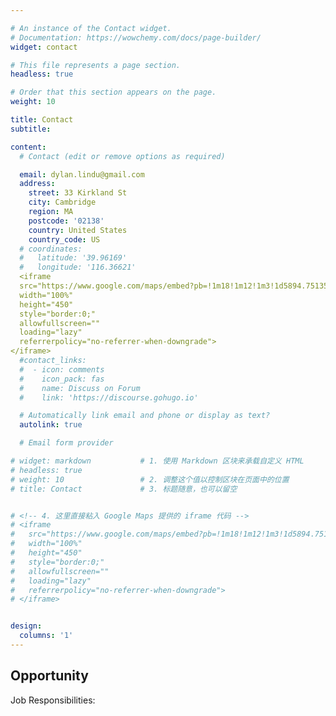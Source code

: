 ```yaml
---

# An instance of the Contact widget.
# Documentation: https://wowchemy.com/docs/page-builder/
widget: contact

# This file represents a page section.
headless: true

# Order that this section appears on the page.
weight: 10

title: Contact
subtitle:

content:
  # Contact (edit or remove options as required)

  email: dylan.lindu@gmail.com
  address:
    street: 33 Kirkland St 
    city: Cambridge
    region: MA
    postcode: '02138'
    country: United States
    country_code: US
  # coordinates:
  #   latitude: '39.96169'
  #   longitude: '116.36621'
  <iframe 
  src="https://www.google.com/maps/embed?pb=!1m18!1m12!1m3!1d5894.751357582409!2d-71.11598872268753!3d42.377142834020255!2m3!1f0!2f0!3f0!3m2!1i1024!2i768!4f13.1!3m3!1m2!1s0x89e37746f5207c17%3A0x5e04d0bdf0dddfba!2sPsychology%20Department%20Harvard!5e0!3m2!1sen!2sjp!4v1750557366092!5m2!1sen!2sjp" 
  width="100%" 
  height="450" 
  style="border:0;" 
  allowfullscreen="" 
  loading="lazy" 
  referrerpolicy="no-referrer-when-downgrade">
</iframe>
  #contact_links:
  #  - icon: comments
  #    icon_pack: fas
  #    name: Discuss on Forum
  #    link: 'https://discourse.gohugo.io'

  # Automatically link email and phone or display as text?
  autolink: true

  # Email form provider

# widget: markdown           # 1. 使用 Markdown 区块来承载自定义 HTML
# headless: true
# weight: 10                 # 2. 调整这个值以控制区块在页面中的位置
# title: Contact             # 3. 标题随意，也可以留空


# <!-- 4. 这里直接粘入 Google Maps 提供的 iframe 代码 -->
# <iframe 
#   src="https://www.google.com/maps/embed?pb=!1m18!1m12!1m3!1d5894.751357582409!2d-71.11598872268753!3d42.377142834020255!2m3!1f0!2f0!3f0!3m2!1i1024!2i768!4f13.1!3m3!1m2!1s0x89e37746f5207c17%3A0x5e04d0bdf0dddfba!2sPsychology%20Department%20Harvard!5e0!3m2!1sen!2sjp!4v1750557366092!5m2!1sen!2sjp" 
#   width="100%" 
#   height="450" 
#   style="border:0;" 
#   allowfullscreen="" 
#   loading="lazy" 
#   referrerpolicy="no-referrer-when-downgrade">
# </iframe>


design:
  columns: '1'
---
```


## Opportunity



Job Responsibilities:
